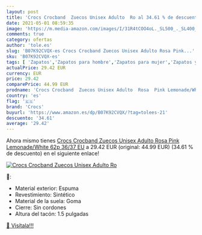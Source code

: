 ```yaml
---
layout: post
title: 'Crocs Crocband  Zuecos Unisex Adulto  Ro al 34.61 % de descuento'
date: 2021-05-01 08:59:35
image: 'https://m.media-amazon.com/images/I/31R4tCOO4oL._SL500_._SL400_.jpg'
comments: true
category: ofertas
author: 'tole.es'
slug: 'B07K92CVQX-es Crocs Crocband Zuecos Unisex Adulto Rosa Pink...'
sku: 'B07K92CVQX-es'
tags: [ 'Zapatos','Zapatos para hombre','Zapatos para mujer','Zapatos y complementos','Zuecos de mujer','Zuecos y mules de mujer','Zuecos y mules para hombre','crocs','zuecos', ]
actualPrice: 29.42 EUR
currency: EUR
price: 29.42
comparePrice: 44.99 EUR
prodname: 'Crocs Crocband  Zuecos Unisex Adulto  Rosa  Pink Lemonade/White 62p   36/37 EU'
country: 'es'
flag: '🇪🇸'
brand: 'Crocs'
buyurl: 'https://www.amazon.es/dp/B07K92CVQX/?tag=tolees-21'
descuento: '34.61'
average: '29.42'
---
```


Ahora mismo tienes [Crocs Crocband  Zuecos Unisex Adulto  Rosa  Pink Lemonade/White 62p   36/37 EU](https://www.amazon.es/dp/B07K92CVQX/?tag=tolees-21) a 29.42 EUR (original: 44.99 EUR) (34.61 %  de descuento) en el siguiente enlace!

[![Crocs Crocband  Zuecos Unisex Adulto  Ro](https://m.media-amazon.com/images/I/31R4tCOO4oL._SL500_._SL400_.jpg)](https://www.amazon.es/dp/B07K92CVQX/?tag=tolees-21)

🔎:

- Material exterior: Espuma
- Revestimiento: Sintético
- Material de la suela: Goma
- Cierre: Sin cordones
- Altura del tacón: 1.5 pulgadas

[🛒 Visítala!!!](https://www.amazon.es/dp/B07K92CVQX/?tag=tolees-21)
